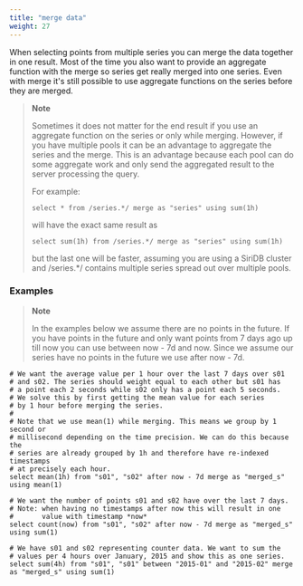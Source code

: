```yaml
---
title: "merge data"
weight: 27
---
```


When selecting points from multiple series you can merge the data together in one
result. Most of the time you also want to provide an aggregate function with the
merge so series get really merged into one series. Even with merge it's still
possible to use aggregate functions on the series before they are merged.

>**Note**
>
>Sometimes it does not matter for the end result if you use an aggregate
>function on the series or only while merging. However, if you have multiple
>pools it can be an advantage to aggregate the series and the merge. This is
>an advantage because each pool can do some aggregate work and only send the
>aggregated result to the server processing the query.
>
>For example:
>
>`select * from /series.*/ merge as "series" using sum(1h)`
>
>will have the exact same result as
>
>`select sum(1h) from /series.*/ merge as "series" using sum(1h)`
>
>but the last one will be faster, assuming you are using a SiriDB cluster and
>/series.*/ contains multiple series spread out over multiple pools.

### Examples

>**Note**
>
>In the examples below we assume there are no points in the future. If you have
>points in the future and only want points from 7 days ago up till now you can
>use between now - 7d and now. Since we assume our series have no points in the
>future we use after now - 7d.

    # We want the average value per 1 hour over the last 7 days over s01
    # and s02. The series should weight equal to each other but s01 has
    # a point each 2 seconds while s02 only has a point each 5 seconds.
    # We solve this by first getting the mean value for each series
    # by 1 hour before merging the series.
    #
    # Note that we use mean(1) while merging. This means we group by 1 second or
    # millisecond depending on the time precision. We can do this because the
    # series are already grouped by 1h and therefore have re-indexed timestamps
    # at precisely each hour.
    select mean(1h) from "s01", "s02" after now - 7d merge as "merged_s" using mean(1)

    # We want the number of points s01 and s02 have over the last 7 days.
    # Note: when having no timestamps after now this will result in one
    #       value with timestamp *now*
    select count(now) from "s01", "s02" after now - 7d merge as "merged_s" using sum(1)

    # We have s01 and s02 representing counter data. We want to sum the
    # values per 4 hours over January, 2015 and show this as one series.
    select sum(4h) from "s01", "s01" between "2015-01" and "2015-02" merge as "merged_s" using sum(1)
